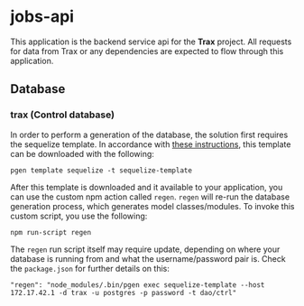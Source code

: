 # jobs-api

This application is the backend service api for the **Trax** project. All requests for data from Trax or any dependencies are expected to flow through this application.

## Database

### trax (Control database)

In order to perform a generation of the database, the solution first requires the sequelize template. In accordance with [these instructions](http://www.pg-generator.com/builtin-templates/sequelize/), this template can be downloaded with the following:

```
pgen template sequelize -t sequelize-template
```

After this template is downloaded and it available to your application, you can use the custom npm action called `regen`. `regen` will re-run the database generation process, which generates model classes/modules. To invoke this custom script, you use the following:

```
npm run-script regen
```

The `regen` run script itself may require update, depending on where your database is running from and what the username/password pair is. Check the `package.json` for further details on this:

```
"regen": "node_modules/.bin/pgen exec sequelize-template --host 172.17.42.1 -d trax -u postgres -p password -t dao/ctrl"
```

